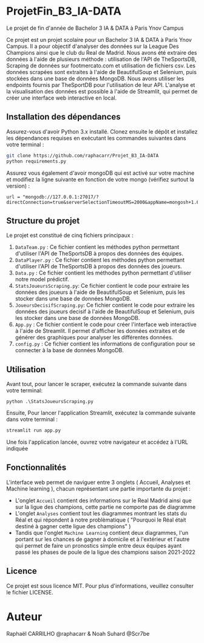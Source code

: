 # ProjetFin_B3_IA-DATA
Le projet de fin d'année de Bachelor 3 IA &amp; DATA à Paris Ynov Campus

Ce projet est un projet scolaire pour un Bachelor 3 IA & DATA à Paris Ynov Campus. Il a pour objectif d'analyser des données sur la League Des Champions ainsi que le club du Real de Madrid. Nous avons été extraire des données à l'aide de plusieurs méthode : utilisation de l'API de TheSportsDB, Scraping de données sur footmercato.com et utilisation de fichiers csv. Les données scrapées sont extraites à l'aide de BeautifulSoup et Selenium, puis stockées dans une base de données MongoDB. Nous avons utiliser les endpoints fournis par TheSportDB pour l'utilisation de leur API. L'analyse et la visualisation des données est possible à l'aide de Streamlit, qui permet de créer une interface web interactive en local.

## Installation des dépendances

Assurez-vous d'avoir Python 3.x installé. Clonez ensuite le dépôt et installez les dépendances requises en exécutant les commandes suivantes dans votre terminal :

```bash
git clone https://github.com/raphacarr/Projet_B3_IA-DATA
python requirements.py
```

Assurez vous également d'avoir mongoDB qui est activé sur votre machine et modifiez la ligne suivante en fonction de votre mongo (vérifiez surtout la version) : 
```
url = "mongodb://127.0.0.1:27017/?directConnection=true&serverSelectionTimeoutMS=2000&appName=mongosh+1.6.2"
```

## Structure du projet

Le projet est constitué de cinq fichiers principaux :

1. `DataTeam.py` :  Ce fichier contient les méthodes python permettant d'utiliser l'API de TheSportsDB à propos des données des équipes.
2. `DataPlayer.py` : Ce fichier contient les méthodes python permettant d'utiliser l'API de TheSportsDB à propos des données des joueurs.
2. `Data.py` : Ce fichier contient les méthodes python permettant d'utiliser notre model prédictif.
3. `StatsJoueursScraping.py`: Ce fichier contient le code pour extraire les données des joueurs à l'aide de BeautifulSoup et Selenium, puis les stocker dans une base de données MongoDB.
4. `JoueursDecisifScraping.py`: Ce fichier contient le code pour extraire les données des joueurs decisif à l'aide de BeautifulSoup et Selenium, puis les stocker dans une base de données MongoDB.
5. `App.py` : Ce fichier contient le code pour créer l'interface web interactive à l'aide de Streamlit. Il permet d'afficher les données extraites et de générer des graphiques pour analyser les différentes données.
6. `config.py` : Ce fichier contient les informations de configuration pour se connecter à la base de données MongoDB.

## Utilisation
Avant tout, pour lancer le scraper, exécutez la commande suivante dans votre terminal:
```
python .\StatsJoueursScraping.py
```
Ensuite,
Pour lancer l'application Streamlit, exécutez la commande suivante dans votre terminal :

```bash
streamlit run app.py
```
Une fois l'application lancée, ouvrez votre navigateur et accédez à l'URL indiquée

## Fonctionnalités

L'interface web permet de naviguer entre 3 onglets ( Accueil, Analyses et Machine learning ), chacun représentant une partie importante du projet :
- L'onglet `Accueil` contient des informations sur le Real Madrid ainsi que sur la ligue des champions, cette partie ne comporte pas de diagramme
- L'onglet `Analyses` contient tout les diagrammes montrant les stats du Réal et qui répondent à notre problèmatique ( "Pourquoi le Réal était destiné à gagner cette ligue des champions" )
- Tandis que l'onglet `Machine Learning` contient deux diagrammes, l'un portant sur les chances de gagner à domicile et à l'extérieur et l'autre qui permet de faire un pronostics simple entre deux équipes ayant passé les phases de poule de la ligue des champions saison 2021-2022

    
## Licence

Ce projet est sous licence MIT. Pour plus d'informations, veuillez consulter le fichier LICENSE.

# Auteur 
Raphaël CARRILHO @raphacarr & Noah Suhard @Scr7be
